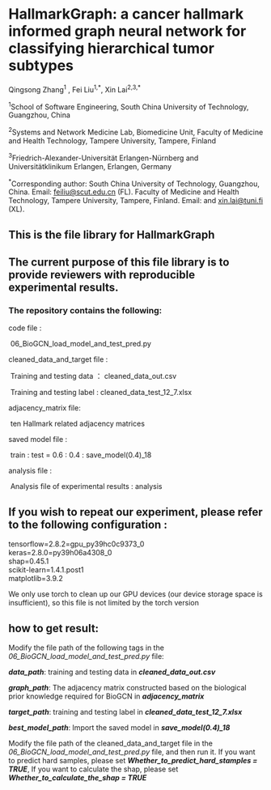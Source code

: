 # HallmarkGraph: a cancer hallmark informed graph neural network for classifying hierarchical tumor subtypes

Qingsong Zhang<sup>1</sup> , Fei Liu<sup>1,\*</sup>, Xin Lai<sup>2,3,\*</sup> 

<sup>1</sup>School of Software Engineering, South China University of Technology, Guangzhou, China 

<sup>2</sup>Systems and Network Medicine Lab, Biomedicine Unit, Faculty of Medicine and Health Technology, Tampere University, Tampere, Finland

<sup>3</sup>Friedrich-Alexander-Universität Erlangen-Nürnberg and Universitätklinikum Erlangen,  Erlangen, Germany

<sup>\*</sup>Corresponding author: South China University of Technology, Guangzhou, China. Email: feiliu@scut.edu.cn (FL). Faculty of Medicine and Health Technology, Tampere University, Tampere, Finland. Email: and xin.lai@tuni.fi (XL).



## This is the file library for HallmarkGraph

## The current purpose of this file library is to provide reviewers with reproducible experimental results.
### The repository contains the following:

code file :           

​			06_BioGCN_load_model_and_test_pred.py        

cleaned_data_and_target file :          

​			Training and testing data ： cleaned_data_out.csv       

​			Training and testing label :   cleaned_data_test_12_7.xlsx  

adjacency_matrix file:

​			ten Hallmark related adjacency matrices            

saved model file :           

​			train : test = 0.6 : 0.4 : save_model(0.4)_18         

analysis file :   

​			Analysis file of experimental results : analysis    


## If you wish to repeat our experiment, please refer to the following configuration :     

tensorflow=2.8.2=gpu_py39hc0c9373_0    
keras=2.8.0=py39h06a4308_0     
shap=0.45.1    
scikit-learn=1.4.1.post1    
matplotlib=3.9.2    

We only use torch to clean up our GPU devices (our device storage space is insufficient), so this file is not limited by the torch version

## how to get result:

Modify the file path of the following tags in the _06_BioGCN_load_model_and_test_pred.py_ file:

_**data_path**_:  training and testing data in _**cleaned_data_out.csv**_

_**graph_path**_: The adjacency matrix constructed based on the biological prior knowledge required for BioGCN in _**adjacency_matrix**_

_**target_path**_: training and testing label in _**cleaned_data_test_12_7.xlsx**_

_**best_model_path**_: Import the saved model in ***save_model(0.4)_18***

Modify the file path of the cleaned_data_and_target file in the _06_BioGCN_load_model_and_test_pred.py_ file, and then run it. If you want to predict hard samples, please set _**Whether_to_predict_hard_stamples = TRUE**_, If you want to calculate the shap, please set _**Whether_to_calculate_the_shap = TRUE**_

